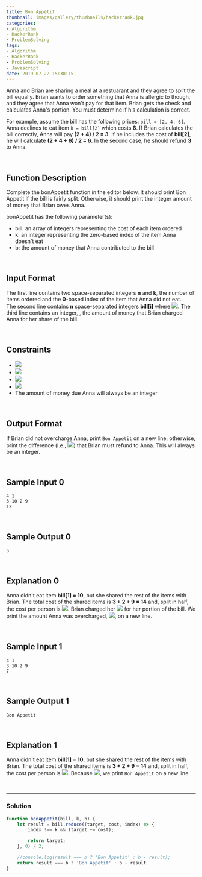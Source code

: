 ```yaml
---
title: Bon Appétit
thumbnail: images/gallery/thumbnails/hackerrank.jpg
categories:
- Algorithm
- HackerRank
- ProblemSolving
tags:
- Algorithm
- HackerRank
- ProblemSolving
- Javascript
date: 2019-07-22 15:38:15
---
```

  
  
Anna and Brian are sharing a meal at a restuarant and they agree to split the bill equally. Brian wants to order something that Anna is allergic to though, and they agree that Anna won't pay for that item. Brian gets the check and calculates Anna's portion. You must determine if his calculation is correct.

For example, assume the bill has the following prices: `bill = [2, 4, 6]`. Anna declines to eat item `k = bill[2]` which costs **6**. If Brian calculates the bill correctly, Anna will pay **(2 + 4) / 2 = 3**. If he includes the cost of **bill[2]**, he will calculate **(2 + 4 + 6) / 2 = 6**. In the second case, he should refund **3** to Anna.

<br/>
<!-- more -->

## Function Description

Complete the bonAppetit function in the editor below. It should print Bon Appetit if the bill is fairly split. Otherwise, it should print the integer amount of money that Brian owes Anna.

bonAppetit has the following parameter(s):

- bill: an array of integers representing the cost of each item ordered
- k: an integer representing the zero-based index of the item Anna doesn't eat
- b: the amount of money that Anna contributed to the bill

<br/>

## Input Format

The first line contains two space-separated integers **n** and **k**, the number of items ordered and the **0**-based index of the item that Anna did not eat.  
The second line contains **n** space-separated integers **bill[i]** where ![](https://latex.codecogs.com/gif.latex?0\leq&space;i<&space;n). 
The third line contains an integer, , the amount of money that Brian charged Anna for her share of the bill.

<br/>

## Constraints
- ![](https://latex.codecogs.com/gif.latex?2\leq&space;n\leq&space;10^{5})
- ![](https://latex.codecogs.com/gif.latex?0\leq&space;k<&space;n)
- ![](https://latex.codecogs.com/gif.latex?0\leq&space;bill[i]]\leq&space;10^{4})
- ![](https://latex.codecogs.com/gif.latex?0\leq&space;b\leq&space;\sum_{i=0}^{n-1}bill[i])
- The amount of money due Anna will always be an integer

<br/>

## Output Format

If Brian did not overcharge Anna, print `Bon Appetit` on a new line; otherwise, print the difference (i.e., ![](https://latex.codecogs.com/gif.latex?b_{charged}&space;-&space;b_{actual})) that Brian must refund to Anna. This will always be an integer.

<br/>

## Sample Input 0
```
4 1
3 10 2 9
12
```

<br/>

## Sample Output 0
```
5
```

<br/>

## Explanation 0 

Anna didn't eat item **bill[1] = 10**, but she shared the rest of the items with Brian. The total cost of the shared items is **3 + 2 + 9 = 14** and, split in half, the cost per person is ![](https://latex.codecogs.com/gif.latex?b_{actual}&space;=&space;7). Brian charged her ![](https://latex.codecogs.com/gif.latex?b_{charged}&space;=&space;12) for her portion of the bill. We print the amount Anna was overcharged, ![](https://latex.codecogs.com/gif.latex?b_{charged}&space;-&space;b_{actual}&space;=&space;12&space;-&space;7&space;=5), on a new line.

<br/>

## Sample Input 1
```
4 1
3 10 2 9
7
```

<br/>

## Sample Output 1
```
Bon Appetit
```

<br/>

## Explanation 1 

Anna didn't eat item **bill[1] = 10**, but she shared the rest of the items with Brian. The total cost of the shared items is **3 + 2 + 9 = 14** and, split in half, the cost per person is ![](https://latex.codecogs.com/gif.latex?b_{actual}&space;=&space;7). Because ![](https://latex.codecogs.com/gif.latex?b_{charged}&space;=&space;b_{actual}&space;=7), we print `Bon Appetit` on a new line.

<br/>

---

### Solution

```javascript
function bonAppetit(bill, k, b) {
    let result = bill.reduce((target, cost, index) => { 
        index !== k && (target += cost);

        return target;
    }, 0) / 2;

    //console.log(result === b ? 'Bon Appetit' : b - result);
    return result === b ? 'Bon Appetit' : b - result
}
```